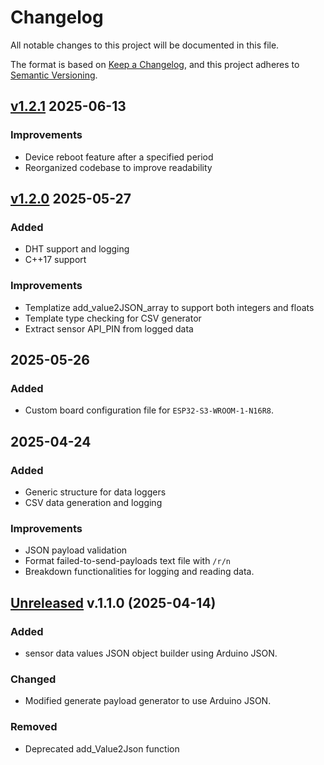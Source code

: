 # Changelog

All notable changes to this project will be documented in this file.

The format is based on [Keep a Changelog](https://keepachangelog.com/en/1.1.0/),
and this project adheres to [Semantic Versioning](https://semver.org/spec/v2.0.0.html).

## [v1.2.1](https://github.com/gideonmaina/sensors_power_saver/releases/tag/v1.2.1) 2025-06-13

### Improvements
- Device reboot feature after a specified period
- Reorganized codebase to improve readability

## [v1.2.0](https://github.com/gideonmaina/sensors_power_saver/releases/tag/v1.2.0) 2025-05-27

### Added 
 - DHT support and logging
 - C++17 support
  
### Improvements
 - Templatize add_value2JSON_array to support both integers and floats
 - Template type checking for CSV generator
 - Extract sensor API_PIN from logged data

## 2025-05-26

### Added
  - Custom board configuration file for `ESP32-S3-WROOM-1-N16R8`.

## 2025-04-24

### Added
 - Generic structure for data loggers
 - CSV data generation and logging

### Improvements
 - JSON payload validation
 - Format failed-to-send-payloads text file with `/r/n`
 - Breakdown functionalities for logging and reading data.

## [Unreleased](https://github.com/gideonmaina/sensors_power_saver/releases/tag/v1.1.0) v.1.1.0 (2025-04-14)

### Added
 - sensor data values JSON object builder using Arduino JSON.

 ### Changed
 - Modified generate payload generator to use Arduino JSON. 
  
### Removed
 - Deprecated add_Value2Json function






  
  